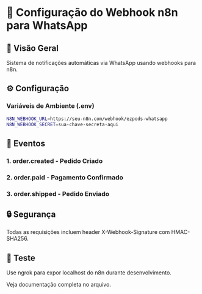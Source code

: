 # 📱 Configuração do Webhook n8n para WhatsApp

## 🎯 Visão Geral
Sistema de notificações automáticas via WhatsApp usando webhooks para n8n.

## ⚙️ Configuração

### Variáveis de Ambiente (.env)
```bash
N8N_WEBHOOK_URL=https://seu-n8n.com/webhook/ezpods-whatsapp
N8N_WEBHOOK_SECRET=sua-chave-secreta-aqui
```

## 📨 Eventos

### 1. order.created - Pedido Criado
### 2. order.paid - Pagamento Confirmado  
### 3. order.shipped - Pedido Enviado

## 🔒 Segurança
Todas as requisições incluem header X-Webhook-Signature com HMAC-SHA256.

## 🧪 Teste
Use ngrok para expor localhost do n8n durante desenvolvimento.

Veja documentação completa no arquivo.
